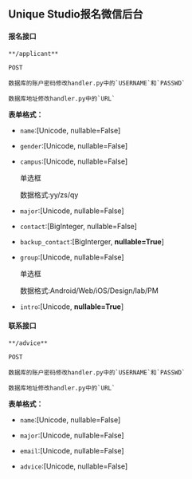 ## Unique Studio报名微信后台

#### **报名接口**

	**/applicant**

	POST

	数据库的账户密码修改handler.py中的`USERNAME`和`PASSWD`

	数据库地址修改handler.py中的`URL`

**表单格式：**

- `name`:[Unicode, nullable=False]


- `gender`:[Unicode, nullable=False]


- `campus`:[Unicode, nullable=False]

	单选框

	数据格式:yy/zs/qy

- `major`:[Unicode, nullable=False]


- `contact`:[BigInteger, nullable=False]


- `backup_contact`:[BigInterger, **nullable=True**]


- `group`:[Unicode, nullable=False]

	单选框

	数据格式:Android/Web/iOS/Design/lab/PM

- `intro`:[Unicode, **nullable=True**]

#### 联系接口
	**/advice**
	
	POST
	
	数据库的账户密码修改handler.py中的`USERNAME`和`PASSWD`

	数据库地址修改handler.py中的`URL`
	
**表单格式：**

- `name`:[Unicode, nullable=False]

- `major`:[Unicode, nullable=False]

- `email`:[Unicode, nullable=False]

- `advice`:[Unicode, nullable=False]
	
	